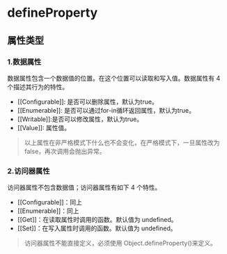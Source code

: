 # defineProperty 

## 属性类型

### 1.数据属性

数据属性包含一个数据值的位置。在这个位置可以读取和写入值。数据属性有 4 个描述其行为的特性。

- [[Configurable]]: 是否可以删除属性，默认为true。
- [[Enumerable]]: 是否可以通过for-in循环返回属性，默认为true。
- [[Writable]]:是否可以修改属性，默认为true。
- [[Value]]: 属性值。

> 以上属性在非严格模式下什么也不会变化，在严格模式下，一旦属性改为false，再次调用会抛出异常。

### 2.访问器属性

访问器属性不包含数据值；访问器属性有如下 4 个特性。

- [[Configurable]]：同上
- [[Enumerable]]：同上
- [[Get]]：在读取属性时调用的函数。默认值为 undefined。
- [[Set]]：在写入属性时调用的函数。默认值为 undefined。

> 访问器属性不能直接定义，必须使用 Object.defineProperty()来定义。

